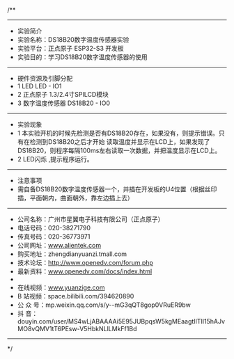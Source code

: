 /**
 ***************************************************************************************************
 * 实验简介
 * 实验名称：DS18B20数字温度传感器实验
 * 实验平台：正点原子 ESP32-S3 开发板
 * 实验目的：学习DS18B20数字温度传感器的使用

 ***************************************************************************************************
 * 硬件资源及引脚分配
 * 1 LED
     LED - IO1
 * 2 正点原子 1.3/2.4寸SPILCD模块
 * 3 数字温度传感器
     DS18B20 - IO0

 ***************************************************************************************************
 * 实验现象
 * 1 本实验开机的时候先检测是否有DS18B20存在，如果没有，则提示错误。只有在检测到DS18B20之后才开始
     读取温度并显示在LCD上，如果发现了DS18B20，则程序每隔100ms左右读取一次数据，并把温度显示在LCD上。
 * 2 LED闪烁 ,提示程序运行。

 ***************************************************************************************************
 * 注意事项
 * 需自备DS18B20数字温度传感器一个，并插在开发板的U4位置（根据丝印插，平面朝内，曲面朝外，靠左边插上去）

 ***********************************************************************************************************
 * 公司名称：广州市星翼电子科技有限公司（正点原子）
 * 电话号码：020-38271790
 * 传真号码：020-36773971
 * 公司网址：www.alientek.com
 * 购买地址：zhengdianyuanzi.tmall.com
 * 技术论坛：http://www.openedv.com/forum.php
 * 最新资料：www.openedv.com/docs/index.html
 *
 * 在线视频：www.yuanzige.com
 * B 站视频：space.bilibili.com/394620890
 * 公 众 号：mp.weixin.qq.com/s/y--mG3qQT8gop0VRuER9bw
 * 抖    音：douyin.com/user/MS4wLjABAAAAi5E95JUBpqsW5kgMEaagtIITIl15hAJvMO8vQMV1tT6PEsw-V5HbkNLlLMkFf1Bd
 ***********************************************************************************************************
 */